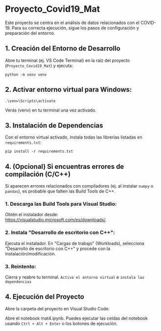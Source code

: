 # Proyecto_Covid19_Mat

Este proyecto se centra en el análisis de datos relacionados con el COVID-19. 
Para su correcta ejecución, sigue los pasos de configuración y preparación del entorno.

## 1. Creación del Entorno de Desarrollo
Abre tu terminal (ej. VS Code Terminal) en la raíz del proyecto (```Proyecto_Covid19_Mat```) y ejecuta:

```python -m venv venv```

## 2. Activar entorno virtual para Windows:

```.\venv\Scripts\activate```

Verás (venv) en tu terminal una vez activado.

## 3. Instalación de Dependencias
Con el entorno virtual activado, instala todas las librerías listadas en ```requirements.txt```:

```pip install -r requirements.txt```

## 4. (Opcional) Si encuentras errores de compilación (C/C++)
Si aparecen errores relacionados con compiladores (ej. al instalar ```numpy``` o ```pandas```), es probable que falten las Build Tools de C++.

### 1. Descarga las Build Tools para Visual Studio:
Obtén el instalador desde: https://visualstudio.microsoft.com/es/downloads/.

### 2. Instala "Desarrollo de escritorio con C++":
Ejecuta el instalador. En "Cargas de trabajo" (Workloads), selecciona "Desarrollo de escritorio con C++" y procede con la instalación/modificación.

### 3. Reintento:
Cierra y reabre tu terminal. ```Activa el entorno virtual``` e ```instala las dependencias```

## 4. Ejecución del Proyecto
Abre la carpeta del proyecto en Visual Studio Code.

Abre el notebook mat4.ipynb. Puedes ejecutar las celdas del notebook usando ```Ctrl + Alt + Enter``` o los botones de ejecución.
